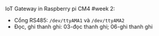 IoT Gateway in Raspberry pi CM4
#week 2:
* Cổng RS485: `/dev/ttyAMA1` và `/dev/ttyAMA2`
* Đọc, ghi thanh ghi: 03-đọc thanh ghi; 06-ghi thanh ghi